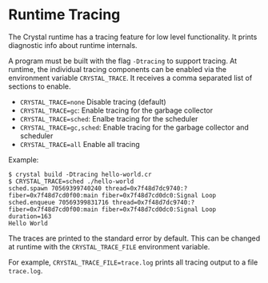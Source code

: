 # Runtime Tracing

The Crystal runtime has a tracing feature for low level functionality. It prints diagnostic info about runtime internals.

A program must be built with the flag `-Dtracing` to support tracing.
At runtime, the individual tracing components can be enabled via the environment variable `CRYSTAL_TRACE`. It receives a comma separated list of sections to enable.

- `CRYSTAL_TRACE=none` Disable tracing (default)
- `CRYSTAL_TRACE=gc`: Enable tracing for the garbage collector
- `CRYSTAL_TRACE=sched`: Enalbe tracing for the scheduler
- `CRYSTAL_TRACE=gc,sched`: Enable tracing for the garbage collector and scheduler
- `CRYSTAL_TRACE=all` Enable all tracing

Example:

```console
$ crystal build -Dtracing hello-world.cr
$ CRYSTAL_TRACE=sched ./hello-world
sched.spawn 70569399740240 thread=0x7f48d7dc9740:? fiber=0x7f48d7cd0f00:main fiber=0x7f48d7cd0dc0:Signal Loop
sched.enqueue 70569399831716 thread=0x7f48d7dc9740:? fiber=0x7f48d7cd0f00:main fiber=0x7f48d7cd0dc0:Signal Loop duration=163
Hello World
```

The traces are printed to the standard error by default.
This can be changed at runtime with the `CRYSTAL_TRACE_FILE` environment variable.

For example, `CRYSTAL_TRACE_FILE=trace.log` prints all tracing output to a file `trace.log`.
